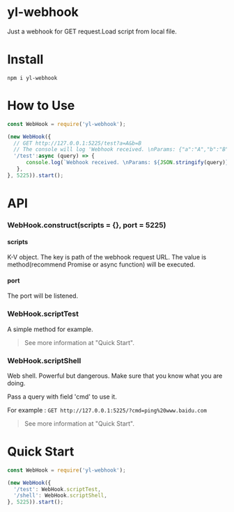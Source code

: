 # yl-webhook

Just a webhook for GET request.Load script from local file.

# Install

`npm i yl-webhook`

# How to Use

```javascript
const WebHook = require('yl-webhook');

(new WebHook({
  // GET http://127.0.0.1:5225/test?a=A&b=B
  // The console will log 'Webhook received. \nParams: {"a":"A","b":"B"}'
  '/test':async (query) => {
      console.log(`Webhook received. \nParams: ${JSON.stringify(query)}`);
   },
}, 5225)).start();

```

# API

### WebHook.construct(scripts = {}, port = 5225)

#### scripts

K-V object. The key is path of the webhook request URL. The value is method(recommend Promise or async function) will be executed.

#### port

The port will be listened.

### WebHook.scriptTest

A simple method for example.

> See more information at "Quick Start".

### WebHook.scriptShell

Web shell. Powerful but dangerous. Make sure that you know what you are doing.

Pass a query with field 'cmd' to use it.

For example : `GET http://127.0.0.1:5225/?cmd=ping%20www.baidu.com`

> See more information at "Quick Start".

# Quick Start

```javascript
const WebHook = require('yl-webhook');

(new WebHook({
  '/test': WebHook.scriptTest,
  '/shell': WebHook.scriptShell,
}, 5225)).start();
```
